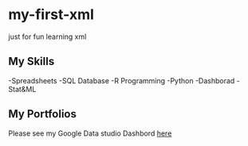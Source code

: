 # my-first-xml
just for fun 
learning xml

## My Skills
 -Spreadsheets
 -SQL Database
 -R Programming
 -Python 
 -Dashborad
 -Stat&ML

## My Portfolios
Please see my Google Data studio Dashbord [here](https://www.google.com)
